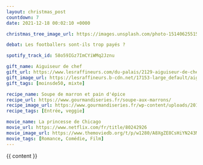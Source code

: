 ```yaml
---
layout: christmas_post
countdown: 7
date: 2021-12-18 00:02:10 +0000

christmas_tree_image_url: https://images.unsplash.com/photo-1514062551560-e9a0219dc7c1?crop=entropy&cs=tinysrgb&fit=max&fm=jpg&ixid=MnwyNzc3MTF8MHwxfHNlYXJjaHw1MjN8fGNocmlzdG1hcyUyMHRyZWV8ZW58MHwxfHx8MTYzOTc5NDEyNw&ixlib=rb-1.2.1&q=80&w=1080

debat: Les footballers sont-ils trop payés ?

spotify_track_id: 58o59IGz7ImCYiWMq2Jznu

gift_name: Aiguiseur de chef
gift_url: https://www.lesraffineurs.com/du-palais/2129-aiguiseur-de-chef-japonais-seki-magoroku.html
gift_image_url: https://lesraffineurs.b-cdn.net/17153-large_default/aiguiseur-de-chef-japonais-seki-magoroku.jpg
gift_tags: [moinsde50, mixte]

recipe_name: Soupe de marron et pain d'épice
recipe_url: https://www.gourmandiseries.fr/soupe-aux-marrons/
recipe_image_url: https://www.gourmandiseries.fr/wp-content/uploads/2018/12/recette-soupe-marron.jpg
recipe_tags: [Entrée, veggie]

movie_name: La princesse de Chicago
movie_url: https://www.netflix.com/fr/title/80242926
movie_image_url: https://www.themoviedb.org/t/p/w1280/A8XgZE8CsHiYN243MEd07GLCep.jpg
movie_tags: [Romance, Comédie, Film]
---
```


{{ content }}


